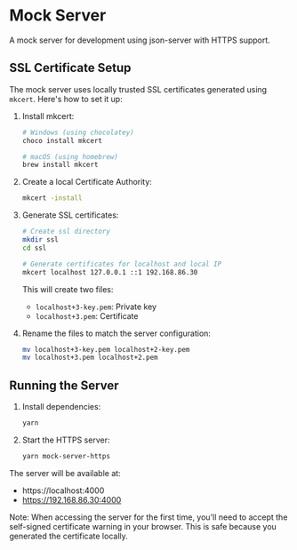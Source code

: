 # Mock Server

A mock server for development using json-server with HTTPS support.

## SSL Certificate Setup

The mock server uses locally trusted SSL certificates generated using `mkcert`. Here's how to set it up:

1. Install mkcert:
   ```bash
   # Windows (using chocolatey)
   choco install mkcert

   # macOS (using homebrew)
   brew install mkcert
   ```

2. Create a local Certificate Authority:
   ```bash
   mkcert -install
   ```

3. Generate SSL certificates:
   ```bash
   # Create ssl directory
   mkdir ssl
   cd ssl

   # Generate certificates for localhost and local IP
   mkcert localhost 127.0.0.1 ::1 192.168.86.30
   ```

   This will create two files:
   - `localhost+3-key.pem`: Private key
   - `localhost+3.pem`: Certificate

4. Rename the files to match the server configuration:
   ```bash
   mv localhost+3-key.pem localhost+2-key.pem
   mv localhost+3.pem localhost+2.pem
   ```

## Running the Server

1. Install dependencies:
   ```bash
   yarn
   ```

2. Start the HTTPS server:
   ```bash
   yarn mock-server-https
   ```

The server will be available at:
- https://localhost:4000
- https://192.168.86.30:4000

Note: When accessing the server for the first time, you'll need to accept the self-signed certificate warning in your browser. This is safe because you generated the certificate locally.